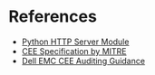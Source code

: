 # References
- [Python HTTP Server Module](https://docs.python.org/3/library/http.server.html)
- [CEE Specification by MITRE](https://cee.mitre.org)
- [Dell EMC CEE Auditing Guidance](https://www.dell.com/support)
